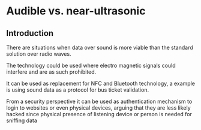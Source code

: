 # Audible vs. near-ultrasonic

## Introduction
There are situations when data over sound is more viable than the standard solution over radio waves. 

The technology could be used where electro magnetic signals could interfere and are as such prohibited. 

It can be used as replacement for NFC and Bluetooth technology, a example is using sound data as a protocol for bus ticket validation.

From a security perspective it can be used as authentication mechanism to login to websites or even physical devices, arguing that they are less likely hacked since physical presence of listening device or person is needed for sniffing data

